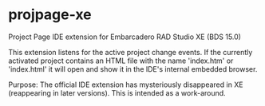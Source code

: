 # projpage-xe
Project Page IDE extension for Embarcadero RAD Studio XE (BDS 15.0)

This extension listens for the active project change events.
If the currently activated project contains an HTML file with the name 'index.htm' or 'index.html' it will open and show it in the IDE's internal embedded browser.

Purpose: The official IDE extension has mysteriously disappeared in XE (reappearing in later versions). This is intended as a work-around.